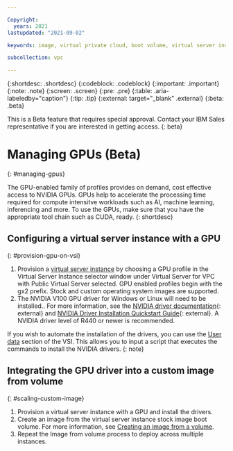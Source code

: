 ```yaml
---

Copyright:
  years: 2021
lastupdated: "2021-09-02"

keywords: image, virtual private cloud, boot volume, virtual server instance, instance, gpu, graphics processing unit, set up gpu

subcollection: vpc

---
```


{:shortdesc: .shortdesc}
{:codeblock: .codeblock}
{:important: .important}
{:note: .note}
{:screen: .screen}
{:pre: .pre}
{:table: .aria-labeledby="caption"}
{:tip: .tip}
{:external: target="_blank" .external}
{:beta: .beta}

This is a Beta feature that requires special approval. Contact your IBM Sales representative if you are interested in getting access.
{: beta}

# Managing GPUs (Beta)
{: #managing-gpus}

The GPU-enabled family of profiles provides on demand, cost effective access to NVIDIA GPUs. GPUs help to accelerate the processing time required for compute intensitve workloads such as AI, machine learning, inferencing and more. To use the GPUs, make sure that you have the appropriate tool chain such as CUDA, ready.
{: shortdesc}


## Configuring a virtual server instance with a GPU
{: #provision-gpu-on-vsi}

1. Provision a [virtual server instance](/docs/vpc?topic=vpc-creating-virtual-servers) by choosing a GPU profile in the Virtual Server Instance selector window under Virtual Server for VPC with Public Virtual Server selected. GPU enabled profiles begin with the gx2 prefix. Stock and custom operating system images are supported.
2. The NVIDIA V100 GPU driver for Windows or Linux will need to be installed.. For more information, see the [NVIDIA driver documentation](https://docs.nvidia.com/datacenter/tesla/index.html){: external} and [NVIDIA Driver Installation Quickstart Guide](https://docs.nvidia.com/datacenter/tesla/tesla-installation-notes/index.html){: external}. A NVIDIA driver level of R440 or newer is recommended.

If you wish to automate the installation of the drivers, you can use the [User data](/docs/vpc?topic=vpc-user-data) section of the VSI. This allows you to input a script that executes the commands to install the NVIDIA drivers.
{: note}

## Integrating the GPU driver into a custom image from volume
{: #scaling-custom-image}

1. Provision a virtual server instance with a GPU and install the drivers.
2. Create an image from the virtual server instance stock image boot volume. For more information, see [Creating an image from a volume](/docs/vpc?topic=vpc-create-ifv&interface=ui).
3. Repeat the Image from volume process to deploy across multiple instances.

